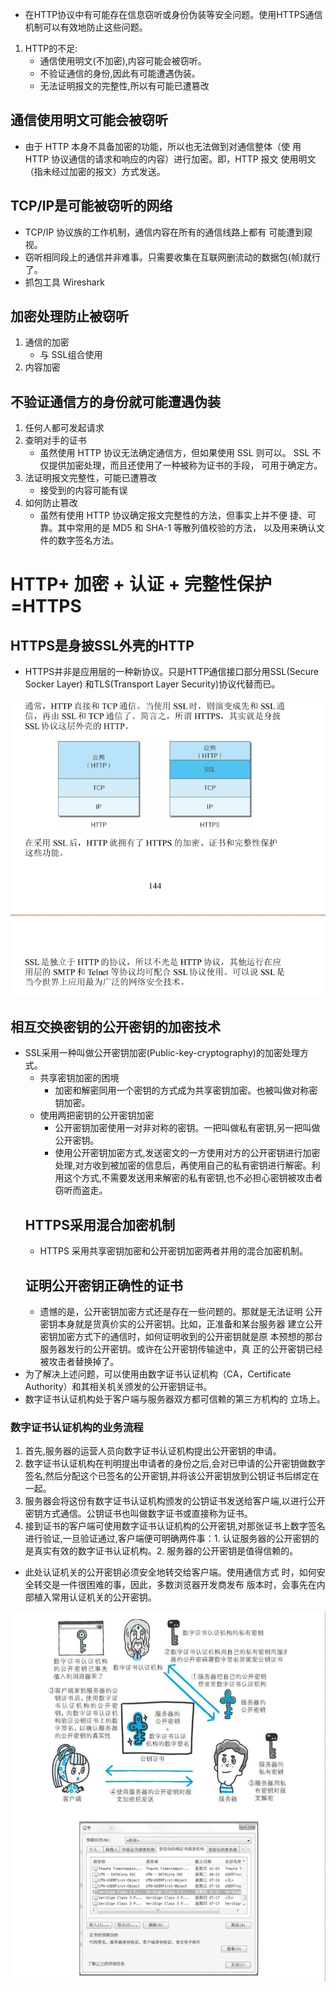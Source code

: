 *  在HTTP协议中有可能存在信息窃听或身份伪装等安全问题。使用HTTPS通信机制可以有效地防止这些问题。
1.  HTTP的不足:
    * 通信使用明文(不加密),内容可能会被窃听。
    * 不验证通信的身份,因此有可能遭遇伪装。
    * 无法证明报文的完整性,所以有可能已遭篡改
 ##   通信使用明文可能会被窃听
  * 由于 HTTP 本身不具备加密的功能，所以也无法做到对通信整体（使
用 HTTP 协议通信的请求和响应的内容）进行加密。即，HTTP 报文
使用明文（指未经过加密的报文）方式发送。
## TCP/IP是可能被窃听的网络
* TCP/IP 协议族的工作机制，通信内容在所有的通信线路上都有
可能遭到窥视。
* 窃听相同段上的通信并非难事。只需要收集在互联网删流动的数据包(帧)就行了。
* 抓包工具 Wireshark
## 加密处理防止被窃听
1.  通信的加密
    * 与 SSL组合使用
 2. 内容加密
## 不验证通信方的身份就可能遭遇伪装
1.  任何人都可发起请求
 2. 查明对手的证书
    *  虽然使用 HTTP 协议无法确定通信方，但如果使用 SSL 则可以。
SSL 不仅提供加密处理，而且还使用了一种被称为证书的手段，
可用于确定方。  
3. 法证明报文完整性，可能已遭篡改
    * 接受到的内容可能有误
 4. 如何防止篡改
    *    虽然有使用 HTTP 协议确定报文完整性的方法，但事实上并不便
捷、可靠。其中常用的是 MD5 和 SHA-1 等散列值校验的方法，
以及用来确认文件的数字签名方法。

# HTTP+ 加密 + 认证 + 完整性保护=HTTPS
## HTTPS是身披SSL外壳的HTTP
* HTTPS并非是应用层的一种新协议。只是HTTP通信接口部分用SSL(Secure Socker Layer) 和TLS(Transport Layer Security)协议代替而已。

![](https://raw.githubusercontent.com/1391020381/Web-Foundation/master/articles/HTTP%E3%80%81TCP%E3%80%81IP/img/SSL.png)

## 相互交换密钥的公开密钥的加密技术
* SSL采用一种叫做公开密钥加密(Public-key-cryptography)的加密处理方式。
    * 共享密钥加密的困境
        * 加密和解密同用一个密钥的方式成为共享密钥加密。也被叫做对称密钥加密。
     * 使用两把密钥的公开密钥加密
        * 公开密钥加密使用一对非对称的密钥。一把叫做私有密钥,另一把叫做公开密钥。
        * 使用公开密钥加密方式,发送密文的一方使用对方的公开密钥进行加密处理,对方收到被加密的信息后，再使用自己的私有密钥进行解密。利用这个方式,不需要发送用来解密的私有密钥,也不必担心密钥被攻击者窃听而盗走。
   ## HTTPS采用混合加密机制
   * HTTPS 采用共享密钥加密和公开密钥加密两者并用的混合加密机制。
   ## 证明公开密钥正确性的证书
   * 遗憾的是，公开密钥加密方式还是存在一些问题的。那就是无法证明
公开密钥本身就是货真价实的公开密钥。比如，正准备和某台服务器
建立公开密钥加密方式下的通信时，如何证明收到的公开密钥就是原
本预想的那台服务器发行的公开密钥。或许在公开密钥传输途中，真
正的公开密钥已经被攻击者替换掉了。
* 为了解决上述问题，可以使用由数字证书认证机构（CA，Certificate
Authority）和其相关机关颁发的公开密钥证书。
* 数字证书认证机构处于客户端与服务器双方都可信赖的第三方机构的
立场上。
### 数字证书认证机构的业务流程
1. 首先,服务器的运营人员向数字证书认证机构提出公开密钥的申请。
2. 数字证书认证机构在判明提出申请者的身份之后,会对已申请的公开密钥做数字签名,然后分配这个已签名的公开密钥,并将该公开密钥放到公钥证书后绑定在一起。
3. 服务器会将这份有数字证书认证机构颁发的公钥证书发送给客户端,以进行公开密钥方式通信。公钥证书也叫做数字证书或直接称为证书。
4. 接到证书的客户端可使用数字证书认证机构的公开密钥,对那张证书上数字签名进行验证,一旦验证通过,客户端便可明确两件事：1. 认证服务器的公开密钥的是真实有效的数字证书认证机构。2. 服务器的公开密钥是值得信赖的。

* 此处认证机关的公开密钥必须安全地转交给客户端。使用通信方式
时，如何安全转交是一件很困难的事，因此，多数浏览器开发商发布
版本时，会事先在内部植入常用认证机关的公开密钥。
 
![](https://raw.githubusercontent.com/1391020381/Web-Foundation/master/articles/HTTP%E3%80%81TCP%E3%80%81IP/img/%E8%AF%81%E6%98%8E%E5%85%AC%E5%BC%80%E5%AF%86%E9%92%A5%E6%AD%A3%E7%A1%AE%E6%80%A7%E7%9A%84%E8%AF%81%E4%B9%A6.png)

